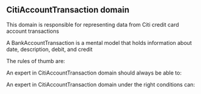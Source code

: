 ## CitiAccountTransaction domain

This domain is responsible for representing data from Citi credit card account transactions

A BankAccountTransaction is a mental model that holds information about date, description, debit, and credit

The rules of thumb are:

An expert in CitiAccountTransaction domain should always be able to:

An expert in CitiAccountTransaction domain under the right conditions can:
